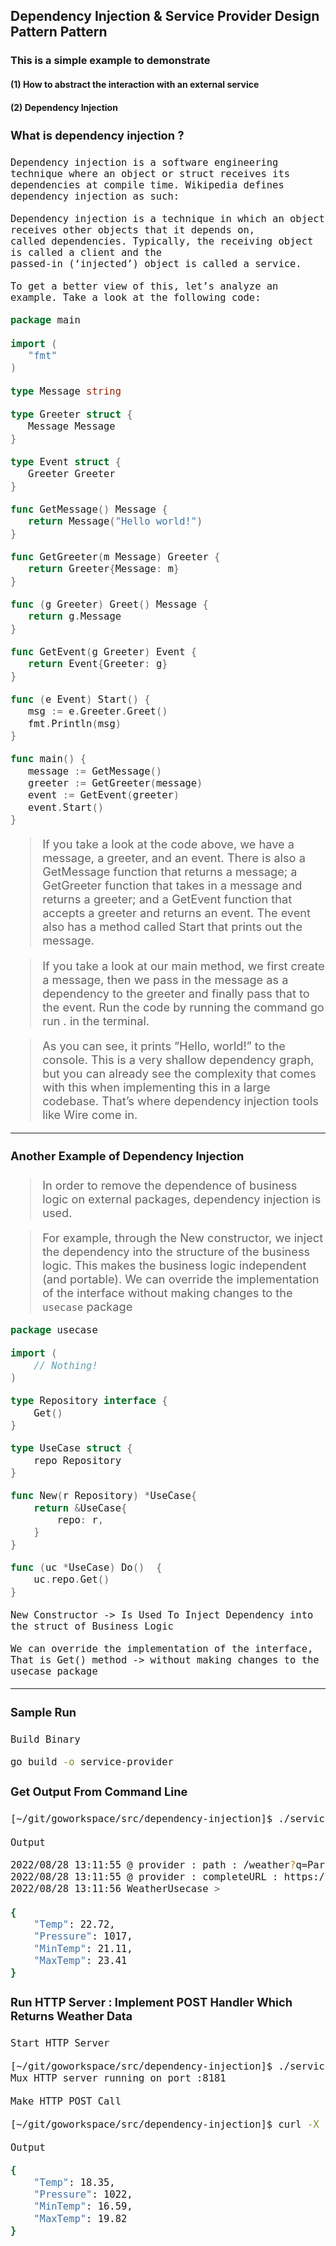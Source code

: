 ## Dependency Injection & Service Provider Design Pattern Pattern

### This is a simple example to demonstrate 

#### (1) How to abstract the interaction with an external service
#### (2) Dependency Injection

<span style="font-size: 1.3em;">

#### What is dependency injection ?

```
Dependency injection is a software engineering technique where an object or struct receives its 
dependencies at compile time. Wikipedia defines dependency injection as such:

Dependency injection is a technique in which an object receives other objects that it depends on, 
called dependencies. Typically, the receiving object is called a client and the 
passed-in (‘injected’) object is called a service.

To get a better view of this, let’s analyze an example. Take a look at the following code:
```

```go
package main

import (
   "fmt"
)

type Message string

type Greeter struct {
   Message Message
}

type Event struct {
   Greeter Greeter
}

func GetMessage() Message {
   return Message("Hello world!")
}

func GetGreeter(m Message) Greeter {
   return Greeter{Message: m}
}

func (g Greeter) Greet() Message {
   return g.Message
}

func GetEvent(g Greeter) Event {
   return Event{Greeter: g}
}

func (e Event) Start() {
   msg := e.Greeter.Greet()
   fmt.Println(msg)
}

func main() {
   message := GetMessage()
   greeter := GetGreeter(message)
   event := GetEvent(greeter)
   event.Start()
}
```

> If you take a look at the code above, we have a message, a greeter, and an event. 
> There is also a GetMessage function that returns a message; 
> a GetGreeter function that takes in a message and returns a greeter; 
> and a GetEvent function that accepts a greeter and returns an event. 
> The event also has a method called Start that prints out the message.

> If you take a look at our main method, we first create a message, 
> then we pass in the message as a dependency to the greeter and finally pass that to the event. 
> Run the code by running the command go run . in the terminal.

> As you can see, it prints “Hello, world!” to the console. 
> This is a very shallow dependency graph, but you can already see the complexity that comes 
> with this when implementing this in a large codebase. 
> That’s where dependency injection tools like Wire come in.

<hr />

#### Another Example of Dependency Injection

> In order to remove the dependence of business logic on external packages, 
> dependency injection is used.

> For example, through the New constructor, we inject the dependency into the structure of the 
> business logic. This makes the business logic independent (and portable). 
> We can override the implementation of the interface without making changes to the `usecase` package

```go
package usecase

import (
    // Nothing!
)

type Repository interface {
    Get()
}

type UseCase struct {
    repo Repository
}

func New(r Repository) *UseCase{ 
    return &UseCase{
        repo: r,
    }
}

func (uc *UseCase) Do()  {
    uc.repo.Get()
}
```

```
New Constructor -> Is Used To Inject Dependency into the struct of Business Logic

We can override the implementation of the interface,
That is Get() method -> without making changes to the usecase package
```

<hr />

#### Sample Run

`Build Binary`

```bash
go build -o service-provider
```

#### Get Output From Command Line

```bash
[~/git/goworkspace/src/dependency-injection]$ ./service-provider -operation cli -city "Paris" -apikey "<INSERT_APIKEY>"
```

`Output`

```bash
2022/08/28 13:11:55 @ provider : path : /weather?q=Paris&appid=<API_KEY_REDACTED>&units=metric
2022/08/28 13:11:55 @ provider : completeURL : https://api.openweathermap.org/data/2.5/weather?q=Paris&appid=<API_KEY_REDACTED>&units=metric
2022/08/28 13:11:56 WeatherUsecase >

{
    "Temp": 22.72,
    "Pressure": 1017,
    "MinTemp": 21.11,
    "MaxTemp": 23.41
}
```

#### Run HTTP Server : Implement POST Handler Which Returns Weather Data

`Start HTTP Server`

```bash
[~/git/goworkspace/src/dependency-injection]$ ./service-provider -operation api
Mux HTTP server running on port :8181
```

`Make HTTP POST Call`

```bash
[~/git/goworkspace/src/dependency-injection]$ curl -X POST http://localhost:8181/weather -d '{"city":"London","apikey":"<API_KEY>"}' 2>/dev/null | python -m json.tool
````

`Output`

```bash
{
    "Temp": 18.35,
    "Pressure": 1022,
    "MinTemp": 16.59,
    "MaxTemp": 19.82
}
```

</span>
